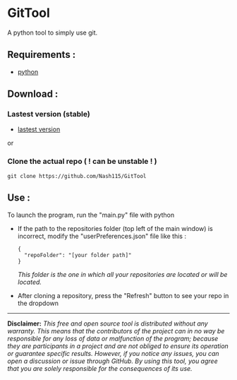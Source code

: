 # GitTool
A python tool to simply use git.

## Requirements :
- [python](https://www.python.org/downloads/)

## Download :

### Lastest version (stable)
- [lastest version](https://github.com/Nash115/GitTool/releases/tag/v-0.1.0)

or 

### Clone the actual repo ( ! can be unstable ! )
```
git clone https://github.com/Nash115/GitTool
```

## Use :
To launch the program, run the "main.py" file with python

- If the path to the repositories folder (top left of the main window) is incorrect, modify the "userPreferences.json" file like this :
  ```
  {
    "repoFolder": "[your folder path]"
  }
  ```
  *This folder is the one in which all your repositories are located or will be located.*

- After cloning a repository, press the "Refresh" button to see your repo in the dropdown

----------

**Disclaimer:** _This free and open source tool is distributed without any warranty. This means that the contributors of the project can in no way be responsible for any loss of data or malfunction of the program; because they are participants in a project and are not obliged to ensure its operation or guarantee specific results. However, if you notice any issues, you can open a discussion or issue through GitHub. By using this tool, you agree that you are solely responsible for the consequences of its use._
